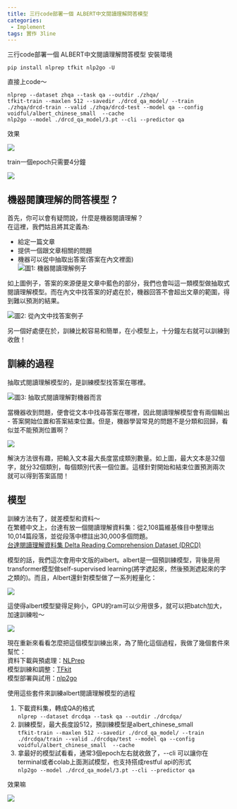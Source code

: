 ```yaml
---                                        
title: 三行code部署一個 ALBERT中文閱讀理解問答模型
categories: 
 - Implement     
tags: 實作 3line
---   
```


三行code部署一個 ALBERT中文閱讀理解問答模型
安裝環境   
   
    pip install nlprep tfkit nlp2go -U   
   
直接上code～   
   
    nlprep --dataset zhqa --task qa --outdir ./zhqa/   
    tfkit-train --maxlen 512 --savedir ./drcd_qa_model/ --train ./zhqa/drcd-train --valid ./zhqa/drcd-test --model qa --config voidful/albert_chinese_small  --cache
    nlp2go --model ./drcd_qa_model/3.pt --cli --predictor qa   
   
效果   
   
![](https://raw.githubusercontent.com/voidful/voidful_blog/master/assets/post_src/tlaq/img1)   
   
   
train一個epoch只需要4分鐘   
   
![](https://raw.githubusercontent.com/voidful/voidful_blog/master/assets/post_src/tlaq/img2)   


## 機器閱讀理解的問答模型？   
   
首先，你可以會有疑問說，什麼是機器閱讀理解？   
在這裡，我們姑且將其定義為:   
   
- 給定一篇文章   
- 提供一個跟文章相關的問題   
- 機器可以從中抽取出答案(答案在內文裡面)   
![圖1: 機器閱讀理解例子](https://raw.githubusercontent.com/voidful/voidful_blog/master/assets/post_src/tlaq/img3)   
   
   
如上圖例子，答案的來源便是文章中藍色的部分，我們也會叫這一類模型做抽取式閱讀理解模型。而在內文中找答案的好處在於，機器回答不會超出文章的範圍，得到難以預測的結果。   
   
![圖2: 從內文中找答案例子](https://raw.githubusercontent.com/voidful/voidful_blog/master/assets/post_src/tlaq/img4)   
   
   
另一個好處便在於，訓練比較容易和簡單，在小模型上，十分鐘左右就可以訓練到收斂！   
   
## 訓練的過程   
抽取式閱讀理解模型的，是訓練模型找答案在哪裡。   
   
![圖3: 抽取式閱讀理解對機器而言](https://raw.githubusercontent.com/voidful/voidful_blog/master/assets/post_src/tlaq/img5)   
   
   
當機器收到問題，便會從文本中找尋答案在哪裡，因此閱讀理解模型會有兩個輸出 - 答案開始位置和答案結束位置。但是，機器學習常見的問題不是分類和回歸，看似並不能預測位置啊？   
   
![](https://raw.githubusercontent.com/voidful/voidful_blog/master/assets/post_src/tlaq/img6)   
   
   
解決方法很有趣，把輸入文本最大長度當成類別數量。如上圖，最大文本是32個字，就分32個類別，每個類別代表一個位置。這樣針對開始和結束位置預測兩次就可以得到答案區間！   
   
   
## 模型   
訓練方法有了，就差模型和資料～   
在繁體中文上，台達有放一個閱讀理解資料集：從2,108篇維基條目中整理出10,014篇段落，並從段落中標註出30,000多個問題。   
[台達閱讀理解資料集 Delta Reading Comprehension Dataset (DRCD)](https://github.com/DRCKnowledgeTeam/DRCD)   
   
模型的話，我們這次會用中文版的albert。albert是一個預訓練模型，背後是用transformer模型做self-supervised learning(將字遮起來，然後預測遮起來的字之類的)。而且，Albert還針對模型做了一系列輕量化：   
   
![](https://raw.githubusercontent.com/voidful/voidful_blog/master/assets/post_src/tlaq/img7)   
   
   
這使得albert模型變得足夠小，GPU的ram可以少用很多，就可以把batch加大，加速訓練啦～   
   
![](https://raw.githubusercontent.com/voidful/voidful_blog/master/assets/post_src/tlaq/img8)   
   
   
現在重新來看看怎麼把這個模型訓練出來，為了簡化這個過程，我做了幾個套件來幫忙：   
資料下載與預處理：[NLPrep](https://github.com/voidful/NLPrep)   
模型訓練和調整：[TFkit](https://github.com/voidful/TFkit)   
模型部署與試用：[nlp2go](https://github.com/voidful/nlp2go)   
   
使用這些套件來訓練albert閱讀理解模型的過程   
   
1. 下載資料集，轉成QA的格式   
`nlprep --dataset drcdqa --task qa --outdir ./drcdqa/ ` 
2. 訓練模型，最大長度設512，預訓練模型是albert_chinese_small   
`tfkit-train --maxlen 512 --savedir ./drcd_qa_model/ --train ./drcdqa/train --valid ./drcdqa/test --model qa --config voidful/albert_chinese_small  --cache`   
3. 拿最好的模型試看看，通常3個epoch左右就收斂了，--cli 可以讓你在terminal或者colab上面測試模型，也支持搭成restful api的形式   
`nlp2go --model ./drcd_qa_model/3.pt --cli --predictor qa ` 
   
效果嘛   
   
![](https://raw.githubusercontent.com/voidful/voidful_blog/master/assets/post_src/tlaq/img1)   
   
   
